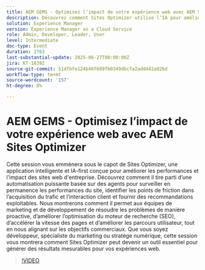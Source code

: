 ```yaml
---
title: AEM GEMS - Optimisez l’impact de votre expérience web avec AEM Sites Optimizer
description: Découvrez comment Sites Optimizer utilise l’IA pour améliorer les performances du site, l’optimisation du moteur de recherche et l’interaction client avec des informations en temps réel et des recommandations pour les équipes de marketing et de développement.
solution: Experience Manager
version: Experience Manager as a Cloud Service
role: Admin, Developer, Leader, User
level: Intermediate
doc-type: Event
duration: 2763
last-substantial-update: 2025-06-27T00:00:00Z
jira: KT-18392
source-git-commit: 51dfbfe124b46f609fb0349dbcfa2add442a026d
workflow-type: tm+mt
source-wordcount: '157'
ht-degree: 0%

---
```



# AEM GEMS - Optimisez l’impact de votre expérience web avec AEM Sites Optimizer

Cette session vous emmènera sous le capot de Sites Optimizer, une application intelligente et IA-first conçue pour améliorer les performances et l&#39;impact des sites web d&#39;entreprise. Découvrez comment il tire parti d’une automatisation puissante basée sur des agents pour surveiller en permanence les performances du site, identifier les points de friction dans l’acquisition du trafic et l’interaction client et fournir des recommandations exploitables. Nous montrerons comment il permet aux équipes de marketing et de développement de résoudre les problèmes de manière proactive, d’améliorer l’optimisation du moteur de recherche (SEO), d’accélérer la vitesse des pages et d’améliorer les parcours utilisateur, tout en nous alignant sur les objectifs commerciaux. Que vous soyez développeur, spécialiste du marketing ou stratège numérique, cette session vous montrera comment Sites Optimizer peut devenir un outil essentiel pour générer des résultats mesurables pour vos expériences web.

>[!VIDEO](https://video.tv.adobe.com/v/3464069/?learn=on&enablevpops)
